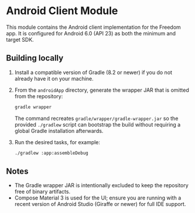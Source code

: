 # Android Client Module

This module contains the Android client implementation for the Freedom app. It
is configured for Android 6.0 (API 23) as both the minimum and target SDK.

## Building locally

1. Install a compatible version of Gradle (8.2 or newer) if you do not already
   have it on your machine.
2. From the `androidApp` directory, generate the wrapper JAR that is omitted
   from the repository:

   ```bash
   gradle wrapper
   ```

   The command recreates `gradle/wrapper/gradle-wrapper.jar` so the provided
   `./gradlew` script can bootstrap the build without requiring a global Gradle
   installation afterwards.
3. Run the desired tasks, for example:

   ```bash
   ./gradlew :app:assembleDebug
   ```

## Notes

- The Gradle wrapper JAR is intentionally excluded to keep the repository free
  of binary artifacts.
- Compose Material 3 is used for the UI; ensure you are running with a recent
  version of Android Studio (Giraffe or newer) for full IDE support.
